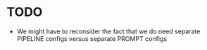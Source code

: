 # TODO
- We might have to reconsider the fact that we do need separate PIPELINE configs versus separate PROMPT configs